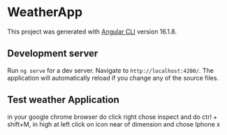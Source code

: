# WeatherApp

This project was generated with [Angular CLI](https://github.com/angular/angular-cli) version 16.1.8.

## Development server

Run `ng serve` for a dev server. Navigate to `http://localhost:4200/`. The application will automatically reload if you change any of the source files.

## Test weather Application
in your google chrome browser do click right chose inspect and do ctrl + shift+M, in high at left click on icon near of dimension and chose Iphone x
